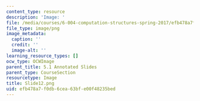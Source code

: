 ```yaml
---
content_type: resource
description: 'Image: '
file: /media/courses/6-004-computation-structures-spring-2017/efb478a7f0db6cea63bfe00f48235bed_Slide12.png
file_type: image/png
image_metadata:
  caption: ''
  credit: ''
  image-alt: ''
learning_resource_types: []
ocw_type: OCWImage
parent_title: 5.1 Annotated Slides
parent_type: CourseSection
resourcetype: Image
title: Slide12.png
uid: efb478a7-f0db-6cea-63bf-e00f48235bed
---
```

